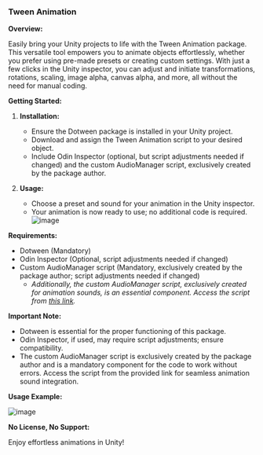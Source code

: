 ### Tween Animation

**Overview:**

Easily bring your Unity projects to life with the Tween Animation package. This versatile tool empowers you to animate objects effortlessly, whether you prefer using pre-made presets or creating custom settings. With just a few clicks in the Unity inspector, you can adjust and initiate transformations, rotations, scaling, image alpha, canvas alpha, and more, all without the need for manual coding.

**Getting Started:**

1. **Installation:**
   - Ensure the Dotween package is installed in your Unity project.
   - Download and assign the Tween Animation script to your desired object.
   - Include Odin Inspector (optional, but script adjustments needed if changed) and the custom AudioManager script, exclusively created by the package author.

2. **Usage:**
   - Choose a preset and sound for your animation in the Unity inspector.
   - Your animation is now ready to use; no additional code is required.
![image](https://github.com/Baran-Arslan/TweenAnimation/assets/130396326/7c0dd2b4-9d1d-4b8a-b8fa-19cf11d90108)


**Requirements:**

- Dotween (Mandatory)
- Odin Inspector (Optional, script adjustments needed if changed)
- Custom AudioManager script (Mandatory, exclusively created by the package author; script adjustments needed if changed)
  - *Additionally, the custom AudioManager script, exclusively created for animation sounds, is an essential component. Access the script from [this link](your-audiomanager-script-link).* 

**Important Note:**

- Dotween is essential for the proper functioning of this package.
- Odin Inspector, if used, may require script adjustments; ensure compatibility.
- The custom AudioManager script is exclusively created by the package author and is a mandatory component for the code to work without errors. Access the script from the provided link for seamless animation sound integration.

**Usage Example:**

![image](https://github.com/Baran-Arslan/TweenAnimation/assets/130396326/f387e3e0-21c4-477a-8533-6792a43f8e06)


**No License, No Support:**

Enjoy effortless animations in Unity!
